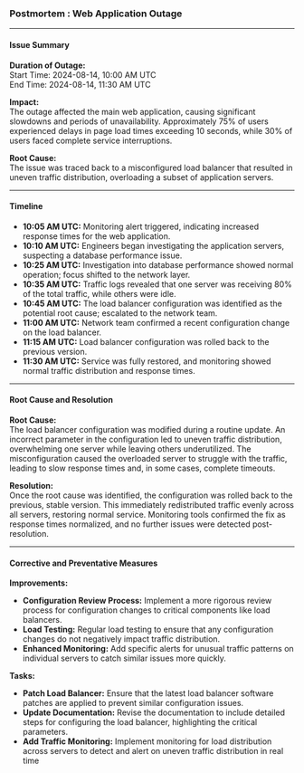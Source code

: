 ### Postmortem : Web Application Outage

---

#### **Issue Summary**

**Duration of Outage:**  
Start Time: 2024-08-14, 10:00 AM UTC  
End Time: 2024-08-14, 11:30 AM UTC  

**Impact:**  
The outage affected the main web application, causing significant slowdowns and periods of unavailability. Approximately 75% of users experienced delays in page load times exceeding 10 seconds, while 30% of users faced complete service interruptions.

**Root Cause:**  
The issue was traced back to a misconfigured load balancer that resulted in uneven traffic distribution, overloading a subset of application servers.

---

#### **Timeline**

- **10:05 AM UTC:** Monitoring alert triggered, indicating increased response times for the web application.
- **10:10 AM UTC:** Engineers began investigating the application servers, suspecting a database performance issue.
- **10:25 AM UTC:** Investigation into database performance showed normal operation; focus shifted to the network layer.
- **10:35 AM UTC:** Traffic logs revealed that one server was receiving 80% of the total traffic, while others were idle.
- **10:45 AM UTC:** The load balancer configuration was identified as the potential root cause; escalated to the network team.
- **11:00 AM UTC:** Network team confirmed a recent configuration change on the load balancer.
- **11:15 AM UTC:** Load balancer configuration was rolled back to the previous version.
- **11:30 AM UTC:** Service was fully restored, and monitoring showed normal traffic distribution and response times.

---

#### **Root Cause and Resolution**

**Root Cause:**  
The load balancer configuration was modified during a routine update. An incorrect parameter in the configuration led to uneven traffic distribution, overwhelming one server while leaving others underutilized. The misconfiguration caused the overloaded server to struggle with the traffic, leading to slow response times and, in some cases, complete timeouts.

**Resolution:**  
Once the root cause was identified, the configuration was rolled back to the previous, stable version. This immediately redistributed traffic evenly across all servers, restoring normal service. Monitoring tools confirmed the fix as response times normalized, and no further issues were detected post-resolution.

---

#### **Corrective and Preventative Measures**

**Improvements:**  
- **Configuration Review Process:** Implement a more rigorous review process for configuration changes to critical components like load balancers.
- **Load Testing:** Regular load testing to ensure that any configuration changes do not negatively impact traffic distribution.
- **Enhanced Monitoring:** Add specific alerts for unusual traffic patterns on individual servers to catch similar issues more quickly.

**Tasks:**
- **Patch Load Balancer:** Ensure that the latest load balancer software patches are applied to prevent similar configuration issues.
- **Update Documentation:** Revise the documentation to include detailed steps for configuring the load balancer, highlighting the critical parameters.
- **Add Traffic Monitoring:** Implement monitoring for load distribution across servers to detect and alert on uneven traffic distribution in real time
